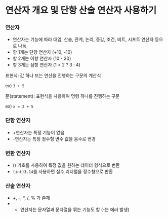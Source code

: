 # 연산자 개요 및 단항 산술 연산자 사용하기

### 연산자

- 연산자는 기능에 따라 대입, 산술, 관계, 논리, 증감, 조건, 비트, 시프트 연산자 등으로 나눔
- 항 1개는 단항 연산자 (+10, -10)
- 항 2개는 이항 연산자 (10 - 20)
- 항 3개는 삼항 연산자 (1 < 2 ? 3 : 4)

표현식: 값 하나 또는 연산을 진행하는 구문의 계산식

ex) `3 + 5`

문(statement): 표현식을 사용하여 명령 하나를 진행하는 구문

ex) `x = 3 + 5`

### 단항 연산자

- +연산자는 특정 기능이 없음
- -연산자는 특정 정수형 변수 값을 음수로 변경

### 변환 연산자

- () 기호를 사용하여 특정 값을 원하는 데이터 형식으로 변환
- `(int)3.14`를 사용하면 실수 리터럴을 정수형으로 반환

### 산술 연산자

- +, -, *, /, % 가 존재
- + 연산자는 문자열과 문자열을 묶는 기능도 함 (-는 에러 발생)